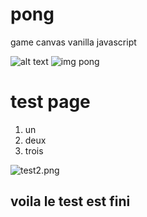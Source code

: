 # pong
game canvas vanilla javascript 

![alt text](https://github.com/olygood/imagesWeb/blob/master/pong.png) 
![img pong](https://github.com/olygood/imagesWeb/blob/master/pong2.png)  



# test page

1. un
2. deux 
3. trois

![test2.png](test%20page%20af815cb2dd1f492ea6e3e5eed3de43b9/test2.png)

## voila le test est fini

